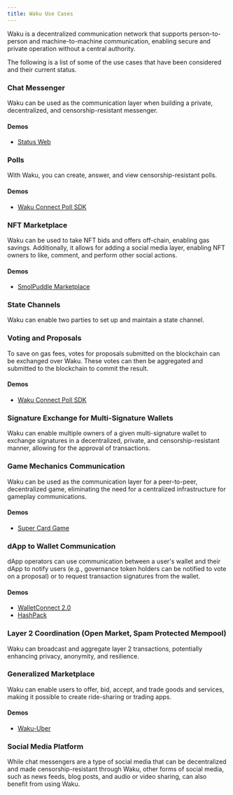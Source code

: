 ```yaml
---
title: Waku Use Cases
---
```


Waku is a decentralized communication network that supports person-to-person and machine-to-machine communication, enabling secure and private operation without a central authority.

The following is a list of some of the use cases that have been considered and their current status.

### Chat Messenger

Waku can be used as the communication layer when building a private, decentralized, and censorship-resistant messenger.

#### Demos

* [Status Web](https://github.com/status-im/status-web)

### Polls

With Waku, you can create, answer, and view censorship-resistant polls.

#### Demos

* [Waku Connect Poll SDK](https://github.com/status-im/wakuconnect-vote-poll-sdk)

### NFT Marketplace

Waku can be used to take NFT bids and offers off-chain, enabling gas savings. Additionally, it allows for adding a social media layer, enabling NFT owners to like, comment, and perform other social actions.

#### Demos

* [SmolPuddle Marketplace](https://github.com/Agusx1211/smolpuddle-web)

### State Channels

Waku can enable two parties to set up and maintain a state channel.

### Voting and Proposals

To save on gas fees, votes for proposals submitted on the blockchain can be exchanged over Waku. These votes can then be aggregated and submitted to the blockchain to commit the result.

#### Demos

* [Waku Connect Poll SDK](https://github.com/status-im/wakuconnect-vote-poll-sdk)

### Signature Exchange for Multi-Signature Wallets

Waku can enable multiple owners of a given multi-signature wallet to exchange signatures in a decentralized, private, and censorship-resistant manner, allowing for the approval of transactions.

### Game Mechanics Communication

Waku can be used as the communication layer for a peer-to-peer, decentralized game, eliminating the need for a centralized infrastructure for gameplay communications.

#### Demos

* [Super Card Game](https://github.com/fjij/ethonline-2021)

### dApp to Wallet Communication

dApp operators can use communication between a user's wallet and their dApp to notify users (e.g., governance token holders can be notified to vote on a proposal) or to request transaction signatures from the wallet.

#### Demos

* [WalletConnect 2.0](https://walletconnect.com/)
* [HashPack](https://www.hashpack.app/hashconnect)

### Layer 2 Coordination (Open Market, Spam Protected Mempool)

Waku can broadcast and aggregate layer 2 transactions, potentially enhancing privacy, anonymity, and resilience.

### Generalized Marketplace

Waku can enable users to offer, bid, accept, and trade goods and services, making it possible to create ride-sharing or trading apps.

#### Demos

* [Waku-Uber](https://github.com/TheBojda/waku-uber)

### Social Media Platform

While chat messengers are a type of social media that can be decentralized and made censorship-resistant through Waku, other forms of social media, such as news feeds, blog posts, and audio or video sharing, can also benefit from using Waku.